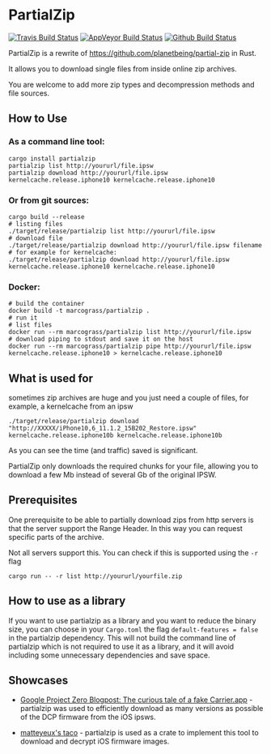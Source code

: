 # PartialZip

[![Travis Build Status](https://travis-ci.org/marcograss/partialzip.svg?branch=master)](https://travis-ci.org/marcograss/partialzip)
[![AppVeyor Build Status](https://ci.appveyor.com/api/projects/status/gi6poi45ds0lr9qi?svg=true)](https://ci.appveyor.com/project/marcograss/partialzip)
[![Github Build Status](https://github.com/marcograss/partialzip/actions/workflows/rust.yml/badge.svg)](https://github.com/marcograss/partialzip)

PartialZip is a rewrite of <https://github.com/planetbeing/partial-zip> in Rust.

It allows you to download single files from inside online zip archives.

You are welcome to add more zip types and decompression methods and file sources.

## How to Use

### As a command line tool:
```
cargo install partialzip
partialzip list http://yoururl/file.ipsw
partialzip download http://yoururl/file.ipsw kernelcache.release.iphone10 kernelcache.release.iphone10
```
### Or from git sources:
```
cargo build --release
# listing files
./target/release/partialzip list http://yoururl/file.ipsw
# download file
./target/release/partialzip download http://yoururl/file.ipsw filename
# for example for kernelcache:
./target/release/partialzip download http://yoururl/file.ipsw kernelcache.release.iphone10 kernelcache.release.iphone10
```
### Docker:
```
# build the container
docker build -t marcograss/partialzip .
# run it
# list files
docker run --rm marcograss/partialzip list http://yoururl/file.ipsw
# download piping to stdout and save it on the host
docker run --rm marcograss/partialzip pipe http://yoururl/file.ipsw kernelcache.release.iphone10 > kernelcache.release.iphone10
```
## What is used for

sometimes zip archives are huge and you just need a couple of files, for example, a kernelcache from an ipsw

```
./target/release/partialzip download "http://XXXXX/iPhone10,6_11.1.2_15B202_Restore.ipsw" kernelcache.release.iphone10b kernelcache.release.iphone10b
```

As you can see the time (and traffic) saved is significant.

PartialZip only downloads the required chunks for your file, allowing you to download a few Mb instead of several Gb of the original IPSW.

## Prerequisites
One prerequisite to be able to partially download zips from http servers is that the server support the Range Header. In this way you can request specific parts of the archive.

Not all servers support this. You can check if this is supported using the `-r` flag

```
cargo run -- -r list http://yoururl/yourfile.zip
```

## How to use as a library
If you want to use partialzip as a library and you want to reduce the binary size, you can choose in your `Cargo.toml` the flag `default-features = false` in the partialzip dependency.
This will not build the command line of partialzip which is not required to use it as a library, and it will avoid including some unnecessary dependencies and save space.

## Showcases

- [Google Project Zero Blogpost: The curious tale of a fake Carrier.app](https://googleprojectzero.blogspot.com/2022/06/curious-case-carrier-app.html) - partialzip was used to efficiently download as many versions as possible of the DCP firmware from the iOS ipsws.

- [matteyeux's taco](https://github.com/matteyeux/taco) - partialzip is used as a crate to implement this tool to download and decrypt iOS firmware images.

